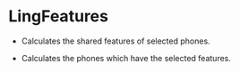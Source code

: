 # LingFeatures

- Calculates the shared features of selected phones.

- Calculates the phones which have the selected features.